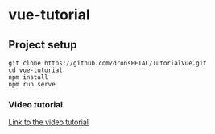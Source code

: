 # vue-tutorial

## Project setup
```
git clone https://github.com/dronsEETAC/TutorialVue.git
cd vue-tutorial
npm install
npm run serve
```

### Video tutorial     

[Link to the video tutorial](https://www.youtube.com/playlist?list=PL64O0POFYjHoeq8dfP-XYPCoNlehSiR_B)



